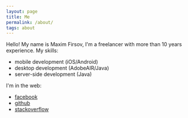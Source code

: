 ```yaml
---
layout: page
title: Me
permalink: /about/
tags: about
---
```


Hello! My name is Maxim Firsov, I'm a freelancer with more than 10 years experience. 
My skills:
- mobile development (iOS/Android)
- desktop development (AdobeAIR/Java)
- server-side development (Java)

I'm in the web:

* [facebook](https://www.facebook.com/firmaxim)
* [github](https://github.com/fmaxx)
* [stackoverflow](https://stackoverflow.com/users/2154011/maxim-firsoff)
